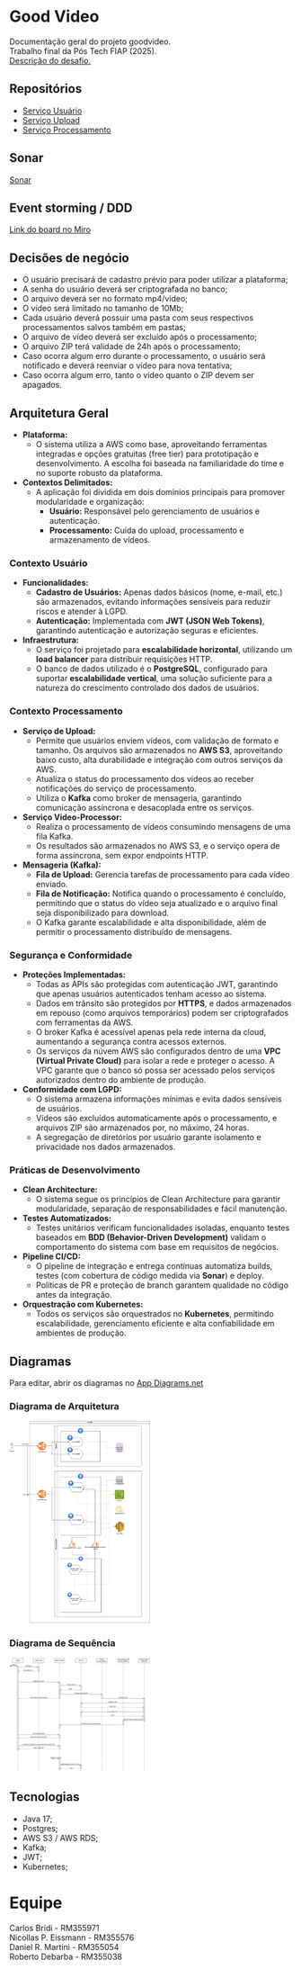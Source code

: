 # Good Video
Documentação geral do projeto goodvideo.   
Trabalho final da Pós Tech FIAP (2025).  
[Descrição do desafio.](doc/Hack%20SOAT%206_7.pdf)

## Repositórios
- [Serviço Usuário](https://github.com/goodvideo-postech-org/goodvideo-auth)
- [Serviço Upload](https://github.com/goodvideo-postech-org/goodvideo-upload)
- [Serviço Processamento](https://github.com/goodvideo-postech-org/goodvideo-video-processor)

## Sonar
[Sonar](https://sonarcloud.io/organizations/goodvideo-postech-org/projects?sort=name)

## Event storming / DDD
[Link do board no Miro](https://miro.com/app/board/uXjVLxYrinA=/?share_link_id=903786219199)

## Decisões de negócio
- O usuário precisará de cadastro prévio para poder utilizar a plataforma;
- A senha do usuário deverá ser criptografada no banco;
- O arquivo deverá ser no formato mp4/video;
- O vídeo será limitado no tamanho de 10Mb;
- Cada usuário deverá possuir uma pasta com seus respectivos processamentos salvos também em pastas;
- O arquivo de vídeo deverá ser excluído após o processamento;
- O arquivo ZIP terá validade de 24h após o processamento;
- Caso ocorra algum erro durante o processamento, o usuário será notificado e deverá reenviar o vídeo para nova tentativa;
- Caso ocorra algum erro, tanto o vídeo quanto o ZIP devem ser apagados.

## Arquitetura Geral
- **Plataforma:** 
  - O sistema utiliza a AWS como base, aproveitando ferramentas integradas e opções gratuitas (free tier) para prototipação e desenvolvimento. A escolha foi baseada na familiaridade do time e no suporte robusto da plataforma.
- **Contextos Delimitados:** 
  - A aplicação foi dividida em dois domínios principais para promover modularidade e organização:
    - **Usuário:** Responsável pelo gerenciamento de usuários e autenticação.
    - **Processamento:** Cuida do upload, processamento e armazenamento de vídeos.

### Contexto Usuário
- **Funcionalidades:**
  - **Cadastro de Usuários:** Apenas dados básicos (nome, e-mail, etc.) são armazenados, evitando informações sensíveis para reduzir riscos e atender à LGPD.
  - **Autenticação:** Implementada com **JWT (JSON Web Tokens)**, garantindo autenticação e autorização seguras e eficientes.
- **Infraestrutura:**
  - O serviço foi projetado para **escalabilidade horizontal**, utilizando um **load balancer** para distribuir requisições HTTP.
  - O banco de dados utilizado é o **PostgreSQL**, configurado para suportar **escalabilidade vertical**, uma solução suficiente para a natureza do crescimento controlado dos dados de usuários.

### Contexto Processamento
- **Serviço de Upload:**
  - Permite que usuários enviem vídeos, com validação de formato e tamanho. Os arquivos são armazenados no **AWS S3**, aproveitando baixo custo, alta durabilidade e integração com outros serviços da AWS.
  - Atualiza o status do processamento dos vídeos ao receber notificações do serviço de processamento.
  - Utiliza o **Kafka** como broker de mensageria, garantindo comunicação assíncrona e desacoplada entre os serviços.
- **Serviço Video-Processor:**
  - Realiza o processamento de vídeos consumindo mensagens de uma fila Kafka.
  - Os resultados são armazenados no AWS S3, e o serviço opera de forma assíncrona, sem expor endpoints HTTP.
- **Mensageria (Kafka):**
  - **Fila de Upload:** Gerencia tarefas de processamento para cada vídeo enviado.
  - **Fila de Notificação:** Notifica quando o processamento é concluído, permitindo que o status do vídeo seja atualizado e o arquivo final seja disponibilizado para download.
  - O Kafka garante escalabilidade e alta disponibilidade, além de permitir o processamento distribuído de mensagens.

### Segurança e Conformidade
- **Proteções Implementadas:**
  - Todas as APIs são protegidas com autenticação JWT, garantindo que apenas usuários autenticados tenham acesso ao sistema.
  - Dados em trânsito são protegidos por **HTTPS**, e dados armazenados em repouso (como arquivos temporários) podem ser criptografados com ferramentas da AWS.
  - O broker Kafka é acessível apenas pela rede interna da cloud, aumentando a segurança contra acessos externos.
  - Os serviços da núvem AWS são configurados dentro de uma **VPC (Virtual Private Cloud)** para isolar a rede e proteger o acesso. A VPC garante que o banco só possa ser acessado pelos serviços autorizados dentro do ambiente de produção.
- **Conformidade com LGPD:**
  - O sistema armazena informações mínimas e evita dados sensíveis de usuários.
  - Vídeos são excluídos automaticamente após o processamento, e arquivos ZIP são armazenados por, no máximo, 24 horas.
  - A segregação de diretórios por usuário garante isolamento e privacidade nos dados armazenados.

### Práticas de Desenvolvimento
- **Clean Architecture:**
  - O sistema segue os princípios de Clean Architecture para garantir modularidade, separação de responsabilidades e fácil manutenção.
- **Testes Automatizados:**
  - Testes unitários verificam funcionalidades isoladas, enquanto testes baseados em **BDD (Behavior-Driven Development)** validam o comportamento do sistema com base em requisitos de negócios.
- **Pipeline CI/CD:**
  - O pipeline de integração e entrega contínuas automatiza builds, testes (com cobertura de código medida via **Sonar**) e deploy.
  - Políticas de PR e proteção de branch garantem qualidade no código antes da integração.
- **Orquestração com Kubernetes:**
  - Todos os serviços são orquestrados no **Kubernetes**, permitindo escalabilidade, gerenciamento eficiente e alta confiabilidade em ambientes de produção.

## Diagramas
Para editar, abrir os diagramas no [App Diagrams.net](https://app.diagrams.net/)

### Diagrama de Arquitetura
<img src="diagramas/diagrama%20de%20arquitetura.drawio.png" width="250">

### Diagrama de Sequência
<img src="diagramas/fluxograma.drawio.png" width="250">

## Tecnologias
- Java 17;
- Postgres;
- AWS S3 / AWS RDS;
- Kafka;
- JWT;
- Kubernetes;

# Equipe
Carlos Bridi - RM355971  
Nicollas P. Eissmann - RM355576  
Daniel R. Martini - RM355054  
Roberto Debarba - RM355038
